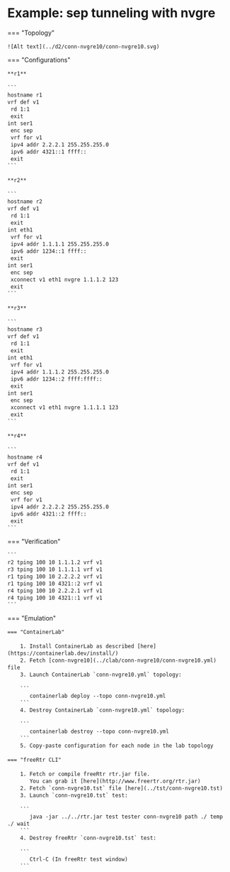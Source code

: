 # Example: sep tunneling with nvgre

=== "Topology"

    ![Alt text](../d2/conn-nvgre10/conn-nvgre10.svg)

=== "Configurations"

    **r1**

    ```
    hostname r1
    vrf def v1
     rd 1:1
     exit
    int ser1
     enc sep
     vrf for v1
     ipv4 addr 2.2.2.1 255.255.255.0
     ipv6 addr 4321::1 ffff::
     exit
    ```

    **r2**

    ```
    hostname r2
    vrf def v1
     rd 1:1
     exit
    int eth1
     vrf for v1
     ipv4 addr 1.1.1.1 255.255.255.0
     ipv6 addr 1234::1 ffff::
     exit
    int ser1
     enc sep
     xconnect v1 eth1 nvgre 1.1.1.2 123
     exit
    ```

    **r3**

    ```
    hostname r3
    vrf def v1
     rd 1:1
     exit
    int eth1
     vrf for v1
     ipv4 addr 1.1.1.2 255.255.255.0
     ipv6 addr 1234::2 ffff:ffff::
     exit
    int ser1
     enc sep
     xconnect v1 eth1 nvgre 1.1.1.1 123
     exit
    ```

    **r4**

    ```
    hostname r4
    vrf def v1
     rd 1:1
     exit
    int ser1
     enc sep
     vrf for v1
     ipv4 addr 2.2.2.2 255.255.255.0
     ipv6 addr 4321::2 ffff::
     exit
    ```

=== "Verification"

    ```
    r2 tping 100 10 1.1.1.2 vrf v1
    r3 tping 100 10 1.1.1.1 vrf v1
    r1 tping 100 10 2.2.2.2 vrf v1
    r1 tping 100 10 4321::2 vrf v1
    r4 tping 100 10 2.2.2.1 vrf v1
    r4 tping 100 10 4321::1 vrf v1
    ```

=== "Emulation"

    === "ContainerLab"

        1. Install ContainerLab as described [here](https://containerlab.dev/install/)  
        2. Fetch [conn-nvgre10](../clab/conn-nvgre10/conn-nvgre10.yml) file  
        3. Launch ContainerLab `conn-nvgre10.yml` topology:  

        ```
           containerlab deploy --topo conn-nvgre10.yml  
        ```
        4. Destroy ContainerLab `conn-nvgre10.yml` topology:  

        ```
           containerlab destroy --topo conn-nvgre10.yml  
        ```
        5. Copy-paste configuration for each node in the lab topology

    === "freeRtr CLI"

        1. Fetch or compile freeRtr rtr.jar file.  
           You can grab it [here](http://www.freertr.org/rtr.jar)  
        2. Fetch `conn-nvgre10.tst` file [here](../tst/conn-nvgre10.tst)  
        3. Launch `conn-nvgre10.tst` test:  

        ```
           java -jar ../../rtr.jar test tester conn-nvgre10 path ./ temp ./ wait
        ```
        4. Destroy freeRtr `conn-nvgre10.tst` test:  

        ```
           Ctrl-C (In freeRtr test window)
        ```

